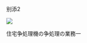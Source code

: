别添2

![](https://www.nta.go.jp/tmp/4170d40e-4ead-414b-ac42-7b25c3d071f0/images/0983769f84b181519a9d30ec6cc31f13f416ab6874683084ea773817a52b462a.jpg)

住宅争処理機の争処理の業務一